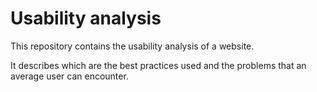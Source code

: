 # Usability analysis
This repository contains the usability analysis of a website.

It describes which are the best practices used and the problems that an average user can encounter.
